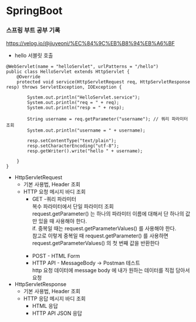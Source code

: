 # SpringBoot
### 스프링 부트 공부 기록
https://velog.io/@jjuyeoni/%EC%84%9C%EB%B8%94%EB%A6%BF
- hello 서블릿 호출
```
@WebServlet(name = "helloServlet", urlPatterns = "/hello")
public class HelloServlet extends HttpServlet {
    @Override
    protected void service(HttpServletRequest req, HttpServletResponse resp) throws ServletException, IOException {

        System.out.println("HelloServlet.service");
        System.out.println("req = " + req);
        System.out.println("resp = " + resp);
        
        String username = req.getParameter("username"); // 쿼리 파라미터 조회
        System.out.println("username = " + username);

        resp.setContentType("text/plain");
        resp.setCharacterEncoding("utf-8");
        resp.getWriter().write("hello " + username);

    }
}
```
- HttpServletRequest
  - 기본 사용법, Header 조회
  - HTTP 요청 메시지 바디 조회
    - GET -쿼리 파라미터
      <br>복수 파라미터에서 단일 파라미터 조회<br>
      request.getParameter() 는 하나의 파라미터 이름에 대해서 단 하나의 값만 있을 때 사용해야 한다.
      <br> if. 중복일 때는 request.getParameterValues() 를 사용해야 한다.
      <br> 참고로 이렇게 중복일 때 request.getParameter() 를 사용하면 request.getParameterValues() 의
      첫 번째 값을 반환한다<br>
      <br>
    - POST - HTML Form
    - HTTP API - MessageBody -> Postman 테스트
    <br> http 요청 데이터에 message body 에 내가 원하는 데이터를 직접 담아서 요청
- HttpServletResponse
  - 기본 사용법, Header 조회
  - HTTP 응답 메시지 바디 조회
    - HTML 응답
    - HTTP API JSON 응답
